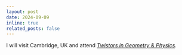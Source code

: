 ```yaml
---
layout: post
date: 2024-09-09
inline: true
related_posts: false
---
```


I will visit Cambridge, UK and attend *<a href="https://www.newton.ac.uk/event/twtw01/">Twistors in Geometry & Physics</a>*.
